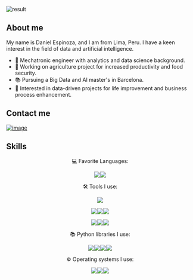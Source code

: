 ![result](https://github.com/despinoza119/despinoza119/assets/71891546/92767788-fe6b-4c5b-b2b8-9508a9b0ae3a)

## About me
My name is Daniel Espinoza, and I am from Lima, Peru. I have a keen interest in the field of data and artificial intelligence.

- 🤖 Mechatronic engineer with analytics and data science background.
- 🔭 Working on agriculture project for increased productivity and food security.
- 📚 Pursuing a Big Data and AI master's in Barcelona.
- 👯 Interested in data-driven projects for life improvement and business process enhancement.

## Contact me

[![image](https://img.shields.io/badge/LinkedIn-0077B5?style=for-the-badge&logo=linkedin&logoColor=white)](https://www.linkedin.com/in/despinozam/)

## Skills

<p align="center">
 💻 Favorite Languages:
</p>
     
<p align="center">
<img src="https://camo.githubusercontent.com/1a849b957aa8ee70ac30b2f453734c56cc1adc0a04654a3ed83e954825fa968a/68747470733a2f2f696d672e736869656c64732e696f2f62616467652f507974686f6e2d2532333132313030452e7376673f6c6f676f3d707974686f6e267374796c653d666f722d7468652d6261646765266c6f676f436f6c6f723d79656c6c6f77"><img src="https://camo.githubusercontent.com/0b36a8d778abb07e24933334702bb9a8171f1d40a470feacdc9efd9811f4fabd/68747470733a2f2f696d672e736869656c64732e696f2f62616467652f2d53514c2d2532333132313030452e7376673f6c6f676f3d6d6963726f736f66742d73716c2d736572766572266c6f676f436f6c6f723d726564267374796c653d666f722d7468652d6261646765">
</p>

<p align="center">
 🛠️ Tools I use:
</p>

<p align="center">
  <a href="https://skillicons.dev">
    <img src="https://skillicons.dev/icons?i=git,kubernetes,docker,c,vim" />
  </a>
</p>

<p align="center">
<img src="https://camo.githubusercontent.com/5814d08bcfbc32fd3e7196e72b9f5bf66937d8421d09bb7bd5af78564ee301e1/68747470733a2f2f696d672e736869656c64732e696f2f62616467652f4d6963726f736f667425323053514c2532305365727665722d2532333132313030452e7376673f6c6f676f3d6d6963726f736f66742d73716c2d736572766572266c6f676f436f6c6f723d726564267374796c653d666f722d7468652d6261646765"><img src="https://camo.githubusercontent.com/db1f168384bc44c31d7c2c322962086a91afbf934ea07c7d6c5ce82b44d6ad65/68747470733a2f2f696d672e736869656c64732e696f2f62616467652f56697375616c25323053747564696f253230436f64652d2532333132313030452e7376673f6c6f676f3d76697375616c2d73747564696f2d636f6465267374796c653d666f722d7468652d6261646765266c6f676f436f6c6f723d626c7565"><img src="https://camo.githubusercontent.com/1d637d2d618e512d04a55de793f2506b417a7fa26bf5a721f4db5bdc69edb596/68747470733a2f2f696d672e736869656c64732e696f2f62616467652f506f77657242492d626c61636b3f6c6f676f3d506f7765722532304249266c6f676f436f6c6f723d79656c6c6f77267374796c653d666f722d7468652d6261646765">
 </p>
<p align="center">
 <img src="https://camo.githubusercontent.com/c500e7fc3a11b26a92dd4fecc56586c3f1642bc3e7bd4eb35414e66b8d43b889/68747470733a2f2f696d672e736869656c64732e696f2f62616467652f4769744875622d626c61636b3f6c6f676f3d476974487562267374796c653d666f722d7468652d6261646765"><img src="https://img.shields.io/badge/Microsoft_Excel-217346?style=for-the-badge&logo=microsoft-excel&logoColor=white"><img src="https://img.shields.io/badge/jupyter-%23FA0F00.svg?style=for-the-badge&logo=jupyter&logoColor=white">
</p>

<p align="center">
📚 Python libraries I use:
</p>

<p align="center">
<img src="https://img.shields.io/badge/pandas-%23150458.svg?style=for-the-badge&logo=pandas&logoColor=white"><img src="https://img.shields.io/badge/numpy-%23013243.svg?style=for-the-badge&logo=numpy&logoColor=white"><img src="https://img.shields.io/badge/Matplotlib-%23ffffff.svg?style=for-the-badge&logo=Matplotlib&logoColor=black"><img src="https://img.shields.io/badge/scikit--learn-%23F7931E.svg?style=for-the-badge&logo=scikit-learn&logoColor=white">
</p>

<p align="center">
⚙️ Operating systems I use:
</p>

<p align="center">
<img src="https://img.shields.io/badge/Windows-0078D6?style=for-the-badge&logo=windows&logoColor=white"><img src="https://img.shields.io/badge/mac%20os-000000?style=for-the-badge&logo=macos&logoColor=F0F0F0"><img src="https://img.shields.io/badge/Ubuntu-E95420?style=for-the-badge&logo=ubuntu&logoColor=white">
</p>
